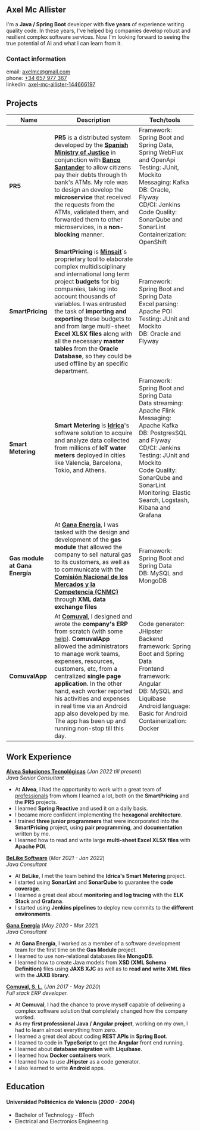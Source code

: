 ## Axel Mc Allister

I'm a **Java / Spring Boot** developer with **five years** of experience writing quality code. In these years, I've helped big companies develop robust and resilient complex software services. Now I'm looking forward to seeing the true potential of AI and what I can learn from it.

### Contact information
email: [axelmc@gmail.com](mailto:axelmc@gmail.com)  
phone: [+34 657 977 367](tel:+34657977367)  
linkedin: [axel-mc-allister-144666197](https://www.linkedin.com/in/axel-mc-allister-144666197/)

## Projects

| Name                           | Description                                                                                                                                                                                                                                                                                                                                                                                                                                                                                        | Tech/tools                                                                                                                                                                                                                                                                                  |
|--------------------------------|----------------------------------------------------------------------------------------------------------------------------------------------------------------------------------------------------------------------------------------------------------------------------------------------------------------------------------------------------------------------------------------------------------------------------------------------------------------------------------------------------|---------------------------------------------------------------------------------------------------------------------------------------------------------------------------------------------------------------------------------------------------------------------------------------------|
| **PR5**                        | **PR5** is a distributed system developed by the [**Spanish Ministry of Justice**](https://www.mjusticia.gob.es/en) in conjunction with [**Banco Santander**](https://www.bancosantander.es/) to allow citizens pay their debts through th bank's ATMs. My role was to design an develop the **microservice** that received the requests from the ATMs, validated them, and forwarded them to other microservices, in a **non-blocking** manner.                                                   | Framework: Spring Boot and Spring Data, Spring WebFlux and OpenApi<br/>Testing: JUnit, Mockito<br/>Messaging: Kafka<br/>DB: Oracle, Flyway<br/>CD/CI: Jenkins<br/>Code Quality: SonarQube and SonarLint<br/>Containerization: OpenShift                                                     |
| **SmartPricing**               | **SmartPricing** is [**Minsait**](https://www.minsait.com/en)`s proprietary tool to elaborate complex multidisciplinary and international long term project **budgets** for big companies, taking into account thousands of variables. I was entrusted the task of **importing and exporting** these budgets to and from large multi-sheet **Excel XLSX files** along with all the necessary **master tables** from the **Oracle Database**, so they could be used offline by an specific department.      | Framework: Spring Boot and Spring Data<br/>Excel parsing: Apache POI<br/>Testing: JUnit and Mockito<br/>DB: Oracle and Flyway<br/>                                                                                                                                                          |
| **Smart Metering**             | **Smart Metering** is [**Idrica**](https://www.idrica.com/)'s software solution to acquire and analyze data collected from millions of **IoT water meters** deployed in cities like Valencia, Barcelona, Tokio, and Athens.                                                                                                                                                                                                                                                                        | Framework: Spring Boot and Spring Data<br/>Data streaming: Apache Flink<br/>Messaging: Apache Kafka<br/>DB: PostgresSQL and Flyway<br/>CD/CI: Jenkins<br/>Testing: JUnit and Mockito<br/>Code Quality: SonarQube and SonarLint<br/>Monitoring: Elastic Search, Logstash, Kibana and Grafana |
| **Gas module at Gana Energía** | At [**Gana Energía**](https://ganaenergia.com/), I was tasked with the design and development of the **gas module** that allowed the company to sell natural gas to its customers, as well as to communicate with the [**Comisión Nacional de los Mercados y la Competencia (CNMC)**](https://www.cnmc.es/)  through **XML data exchange files**                                                                                                                                                   | Framework: Spring Boot and Spring Data<br/>DB: MySQL and MongoDB                                                                                                                                                                                                                            |
| **ComuvalApp**                 | At [**Comuval**](https://comuval.com/), I designed and wrote the **company's ERP** from scratch (with some [help](## "Thanks Juanma for leading my way!")). **ComuvalApp** allowed the administrators to manage work teams, expenses, resources, customers, etc, from a centralized **single page application**. In the other hand, each worker reported his activities and expenses in real time via an Android app also developed by me. The app has been up and running non-stop till this day. | Code generator: JHipster<br/>Backend framework: Spring Boot and Spring Data<br/>Frontend framework: Angular <br/>DB: MySQL and Liquibase<br/>Android language: Basic for Android<br/>Containerization: Docker                                                                               |

## Work Experience

[**Alvea Soluciones Tecnológicas**](https://alvea.es/) (_Jan 2022 till present_)  
_Java Senior Consultant_

- At **Alvea**, I had the opportunity to work with a great team of [professionals](## "Thanks Guille for your invaluable help and your infinite patience :)") from whom I learned a lot, both on the **SmartPricing** and the **PR5** projects.
- I learned **Spring Reactive** and used it on a daily basis.
- I became more confident implementing the **hexagonal architecture**.
- I trained **three junior programmers** that were incorporated into the **SmartPricing** project, using **pair programming**, and **documentation** written by me.
- I learned how to read and write large **multi-sheet Excel XLSX files** with **Apache POI**.


[**BeLike Software**](https://www.belikesoftware.com/) (_Mar 2021 - Jan 2022_)  
_Java Consultant_

- At **BeLike**, I met the team behind the **Idrica's Smart Metering** project.
- I started using **SonarLint** and **SonarQube** to guarantee the **code coverage**.
- I learned a great deal about **monitoring and log tracing** with the **ELK Stack** and **Grafana**.
- I started using **Jenkins pipelines** to deploy new commits to the **different environments**.

[**Gana Energía**](https://ganaenergia.com/) (_May 2020 - Mar 2021_)  
_Java Consultant_

- At **Gana Energía**, I worked as a member of a software development team for the first time on the **Gas Module** project.
- I learned to use non-relational databases like **MongoDB**.
- I learned how to create Java models from **XSD (XML Schema Definition)** files using **JAXB XJC** as well as to **read and write XML files** with the **JAXB library**.

[**Comuval, S. L.**](https://comuval.com/) (_Jan 2017 - May 2020_)  
_Full stack ERP developer._

- At **Comuval**, I had the chance to prove myself capable of delivering a complex software solution that completely changed how the company worked.
- As my **first professional Java / Angular project**, working on my own, I had to learn almost everything from zero.
- I learned a great deal about coding **REST APIs** in **Spring Boot**.
- I learned to code in **TypeScript** to get the **Angular** front end running.
- I learned about **database migration** with **Liquibase**.
- I learned how **Docker containers** work.
- I learned how to use **JHipster** as a code generator.
- I also learned to write **Android** apps.

## Education

#### Universidad Politécnica de Valencia (_2000 - 2004_)
- Bachelor of Technology - BTech
- Electrical and Electronics Engineering
